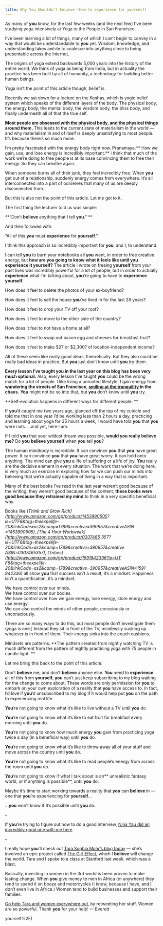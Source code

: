```yaml
---
title: Why You Shouldn’t Believe (how to experience for yourself)
---
```


As many of **you** know, for the last few weeks (and the next few) I’ve been
studying yoga intensively at Yoga to the People in San
Francisco.

I’ve been learning a lot of things, many of which I can’t begin to convey in a
way that would be understandable to **you** yet. Wisdom, knowledge, and
understanding takes awhile to coalesce into anything close to being
presentable across the Internet.

The origins of yoga extend backwards 5,000 years into the history of the
entire world. We think of yoga as being from India, but in actuality the
practice has been built by all of humanity, a technology for building better
human beings.

Yoga isn’t the point of this article though, belief is.

Recently we sat down for a lecture on the Koshas, which is yogic belief system
which speaks of the different layers of the body. The physical body, the
energy body, the mental body, the wisdom body, the bliss body, and finally
underneath all of that the true self.

**Most people are obsessed with the physical body, and the physical things around them.** This leads to the current state of materialism in the world — and why materialism in and of itself is deeply unsatisfying to most people. It’s because there’s so much more.

I’m pretty fascinated with the energy body right now, Pranamaya.** How we
gain, use, and lose energy is incredibly important.** I think that much of the
work we’re doing to free people is at its base convincing them to free their
energy. So they can breathe again.

When someone burns all of their junk, they feel incredibly free. When **you**
get out of a relationship, suddenly energy comes from everywhere. It’s all
interconnected into a part of ourselves that many of us are deeply
disconnected from.

But this is also not the point of this article. Let me get to it.

The first thing the lecturer told us was simple:

**“Don’t **believe** anything that I tell **you**.” **

And then followed with:

“All of this **you** must **experience** for **yourself**.”

I think this approach is so incredibly important for **you**, and I, to
understand.

I can tell **you** to burn your notebooks all **you** want, in order to
free creative energy, but **how are **you** going to know what it feels like
until **you** **experience** it **yourself**?** The article I wrote on freeing
**yourself** from your past lives was incredibly powerful for a lot of people,
but in order to actually **experience** what I’m talking about, **you**’re
going to have to **experience** **yourself**.

How does it feel to delete the photos of your ex-boyfriend?

How does it feel to sell the house **you**’ve lived in for the last 26 years?

How does it feel to drop your TV off your roof?

How does it feel to move to the other side of the country?

How does it feel to not have a home at all?

How does it feel to swap out bacon egg and cheeses for breakfast fruit?

How does it feel to make $27 or
$2,300? of location-independent income?

All of these seem like really good ideas, theoretically. But they also could
be really bad ideas in practice. But **you** just don’t know until **you** try
them.

**Every lesson I’ve taught **you** in the last year on this blog has been very much optional.** Also, every lesson I’ve taught **you** could be the wrong match for a lot of people. I like living a unrooted lifestyle. I gain energy from **wandering the streets of San Francisco, [smiling at the tranquility](http://rowdykittens.com/2010/11/smile/) in the chaos.** **You** might not be so into that, but **you** don’t know until **you** try.

**Self-evolution happens in different ways for different people. **

If **you**’d caught me two years ago, glanced off the top of my cubicle and
told me that in one year I’d be working less than 2 hours a day, practicing
and learning about yoga for 35 hours a week, I would have told **you** that
**you** were nuts. …and yet, here I am.

If I told **you** that your wildest dream was possible, **would **you** really
**believe** me?** Do **you** **believe** **yourself** when **you** tell
**you**?

The human mindbody is incredible. It can convince **you** that **you** have
great power. It can convince **you** that **you** have great worry. It can
hold onto anything. The mind can give **you** a life of suffering or a life of
joy. **You** really are the decisive
element in every situation. The work that we’re doing here, is very
much an exercise in exploring how far we can push our minds into believing
that we’re actually capable of living in a way that is important.

Many of the best books I’ve read in the last year weren’t good because of the
writing, they weren’t good because of the content, **these books were good
because they retrained my mind** to think in a very specific beneficial way.

Books like _[Think and Grow Rich](http://www.amazon.com/gp/product/1453890505?
ie=UTF8&tag=theexpelife-20&linkCode=as2&camp=1789&creative=390957&creativeASIN
=1453890505)_, _[The 4 Hour Workweek](http://www.amazon.com/gp/product/0307465
357?ie=UTF8&tag=theexpelife-20&linkCode=as2&camp=1789&creative=390957&creative
ASIN=0307465357)_, _[Tribes](http://www.amazon.com/gp/product/1591842336?ie=UT
F8&tag=theexpelife-20&linkCode=as2&camp=1789&creative=390957&creativeASIN=1591
842336)_ all show **you** that success isn’t a result, it’s a mindset.
Happiness isn’t a quantification, it’s a mindset.

We have control over our minds.  
We have control over our bodies.  
We have control over how we gain energy, lose energy, store energy and use
energy.  
We can also control the minds of other people, consciously or unconsciously.

There are so many ways to do this, but most people don’t investigate them
(yoga is one.) Instead they sit in front of the TV, mindlessly sucking up
whatever is in front of them. Their energy sinks into the couch cushions.

Mindsets are patterns. **The pattern created from nightly watching TV is much
different from the pattern of nightly practicing yoga with 75 people in candle
light. **

Let me bring this back to the point of this article:

Don’t **believe** me, and don’t **believe** anyone else. **You** need to
**experience** all of this from **yourself**, **you** can’t just keep
subscribing to my blog waiting for the change to come about. These words are
only permission for **you** to embark on your own exploration of a reality
that **you** have access to. In fact, I’d love if **you**’d unsubscribed to my
blog if it would help put **you** on the path to experiencing real life.

**You**’re not going to know what it’s like to live without a TV until **you** do.

**You**’re not going to know what it’s like to eat fruit for breakfast every morning until **you** do.

**You**’re not going to know how much energy **you** gain from practicing yoga twice a day (in a beneficial way) until **you** do.

**You**’re not going to know what it’s like to throw away all of your stuff and move across the country until **you** do.

**You**’re not going to know what it’s like to read people’s energy from across the room until **you** do.

**You**’re not going to know if what I talk about is an** unrealistic fantasy world, or if anything is possible**, until **you** do.

Maybe it’s time to start working towards a reality that **you** can
**believe** in — one that **you**’re experiencing for **yourself**…

…**you** won’t know if it’s possible until **you** do.

–

If **you**’re trying to figure out how to do a good interview, [Nina Yau did
an incredibly good one with me
here](http://castlesintheair.org/blog/2010/11/16/evbogue-interview/).

–

I really hope **you**’ll check out [Tara Sophia Mohr’s blog
today](http://wiselivingblog.com/) — she’s involved an epic project called
[The Girl Effect](http://www.girleffect.org/), which I **believe** will change
the world. Tara and I spoke to a class at Stanford last week, which was a
blast.

Basically, investing in women in the 3rd world is been proven to make lasting
change. When **you** give money to men in Africa (or anywhere) they tend to
spend it on booze and motorcycles (I know, because I have, and I don’t even
live in Africa.) Women tend to build businesses and support their families.

[Go help Tara and women everywhere out](http://wiselivingblog.com/), by
retweeting her stuff. Women are so powerful. Thank **you** for your help! —
Everett


yourself%2F)
